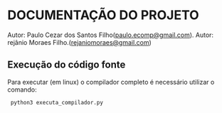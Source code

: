 DOCUMENTAÇÃO DO PROJETO
=======================
Autor: Paulo Cezar dos Santos Filho(paulo.ecomp@gmail.com).
Autor: rejânio Moraes Filho.(rejaniomoraes@gmail.com)

Execução do código fonte
------------------------

Para executar (em linux) o compilador completo é necessário utilizar o comando:

```bash
 python3 executa_compilador.py
```

